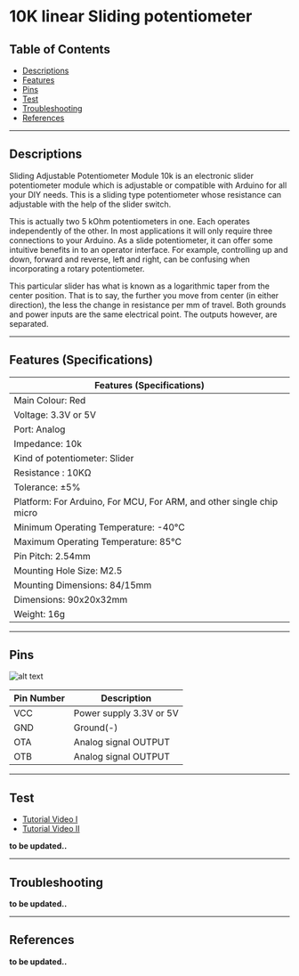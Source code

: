 # 10K linear Sliding potentiometer

## Table of Contents

-   [Descriptions](#descriptions)
-   [Features](#features)
-   [Pins](#pins)
-   [Test](#test-code)
-   [Troubleshooting](#troubleshooting)
-   [References](#references)

---

## Descriptions

Sliding Adjustable Potentiometer Module 10k is an electronic slider potentiometer module which is adjustable or compatible with Arduino for all your DIY needs. This is a sliding type potentiometer whose resistance can adjustable with the help of the slider switch.

This is actually two 5 kOhm potentiometers in one. Each operates independently of the other. In most applications it will only require three connections to your Arduino. As a slide potentiometer, it can offer some intuitive benefits in to an operator interface. For example, controlling up and down, forward and reverse, left and right, can be confusing when incorporating a rotary potentiometer.

This particular slider has what is known as a logarithmic taper from the center position. That is to say, the further you move from center (in either direction), the less the change in resistance per mm of travel. Both grounds and power inputs are the same electrical point. The outputs however, are separated.

---

## Features (Specifications)

| Features (Specifications)                                            |
| -------------------------------------------------------------------- |
| Main Colour: Red                                                     |
| Voltage: 3.3V or 5V                                                  |
| Port: Analog                                                         |
| Impedance: 10k                                                       |
| Kind of potentiometer: Slider                                        |
| Resistance : 10KΩ                                                    |
| Tolerance: ±5%                                                       |
| Platform: For Arduino, For MCU, For ARM, and other single chip micro |
| Minimum Operating Temperature: -40°C                                 |
| Maximum Operating Temperature: 85°C                                  |
| Pin Pitch: 2.54mm                                                    |
| Mounting Hole Size: M2.5                                             |
| Mounting Dimensions: 84/15mm                                         |
| Dimensions: 90x20x32mm                                               |
| Weight: 16g                                                          |

---

## Pins

![alt text](https://bit.ly/2PzzmBy 'pinout')

| Pin Number | Description             |
| ---------- | ----------------------- |
| VCC        | Power supply 3.3V or 5V |
| GND        | Ground(-)               |
| OTA        | Analog signal OUTPUT    |
| OTB        | Analog signal OUTPUT    |

---

## Test

-   [Tutorial Video I](https://www.youtube.com/watch?v=ARWG26A06ak)
-   [Tutorial Video II](https://youtu.be/6Vo4VcylGMk)

**to be updated..**

---

## Troubleshooting

**to be updated..**

---

## References

**to be updated..**
